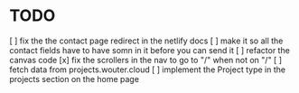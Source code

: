 # TODO

[ ] fix the the contact page redirect in the netlify docs
[ ] make it so all the contact fields have to have somn in it before you can send it
[ ] refactor the canvas code
[x] fix the scrollers in the nav to go to "/" when not on "/"
[ ] fetch data from projects.wouter.cloud
[ ] implement the Project type in the projects section on the home page